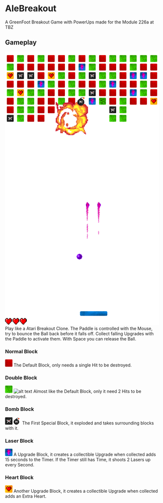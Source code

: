 # AleBreakout
A GreenFoot Breakout Game with PowerUps made for the Module 226a at TBZ

## Gameplay
![alt text](https://raw.githubusercontent.com/alessio-b/AleBreakout/main/preview.png)
Play like a Atari Breakout Clone.
The Paddle is controlled with the Mouse, try to bounce the Ball back before it falls off.
Collect falling Upgrades with the Paddle to activate them.
With Space you can release the Ball.

### Normal Block
![alt text](https://raw.githubusercontent.com/alessio-b/AleBreakout/main/images/blockNormal.png)
The Default Block, only needs a single Hit to be destroyed.

### Double Block
![alt text](https://raw.githubusercontent.com/alessio-b/AleBreakout/main/images/blockDouble.png) ![alt text](https://raw.githubusercontent.com/alessio-b/AleBreakout/main/images/blockDouble2..png)
Almost like the Default Block, only it need 2 Hits to be destroyed.

### Bomb Block
![alt text](https://raw.githubusercontent.com/alessio-b/AleBreakout/main/images/blockBomb.png) ![alt text](https://raw.githubusercontent.com/alessio-b/AleBreakout/main/images/bomb.png)
The First Special Block, it exploded and takes surrounding blocks with it.

### Laser Block
![alt text](https://raw.githubusercontent.com/alessio-b/AleBreakout/main/images/blockLaser.png)
A Upgrade Block, it creates a collectible Upgrade when collected adds 15 seconds to the Timer.
If the Timer still has Time, it shoots 2 Lasers up every Second.

### Heart Block
![alt text](https://raw.githubusercontent.com/alessio-b/AleBreakout/main/images/blockHeart.png)
Another Upgrade Block, it creates a collectible Upgrade when collected adds an Extra Heart.